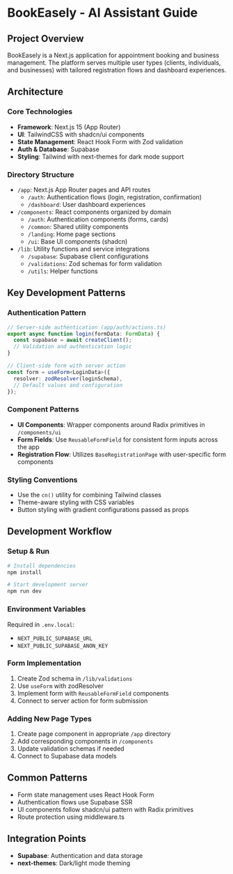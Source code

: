 # BookEasely - AI Assistant Guide

## Project Overview
BookEasely is a Next.js application for appointment booking and business management. The platform serves multiple user types (clients, individuals, and businesses) with tailored registration flows and dashboard experiences.

## Architecture

### Core Technologies
- **Framework**: Next.js 15 (App Router)
- **UI**: TailwindCSS with shadcn/ui components
- **State Management**: React Hook Form with Zod validation
- **Auth & Database**: Supabase
- **Styling**: Tailwind with next-themes for dark mode support

### Directory Structure
- `/app`: Next.js App Router pages and API routes
  - `/auth`: Authentication flows (login, registration, confirmation)
  - `/dashboard`: User dashboard experiences
- `/components`: React components organized by domain
  - `/auth`: Authentication components (forms, cards)
  - `/common`: Shared utility components
  - `/landing`: Home page sections
  - `/ui`: Base UI components (shadcn)
- `/lib`: Utility functions and service integrations
  - `/supabase`: Supabase client configurations
  - `/validations`: Zod schemas for form validation
  - `/utils`: Helper functions

## Key Development Patterns

### Authentication Pattern
```typescript
// Server-side authentication (app/auth/actions.ts)
export async function login(formData: FormData) {
  const supabase = await createClient();
  // Validation and authentication logic
}

// Client-side form with server action
const form = useForm<LoginData>({
  resolver: zodResolver(loginSchema),
  // Default values and configuration
});
```

### Component Patterns
- **UI Components**: Wrapper components around Radix primitives in `/components/ui`
- **Form Fields**: Use `ReusableFormField` for consistent form inputs across the app
- **Registration Flow**: Utilizes `BaseRegistrationPage` with user-specific form components

### Styling Conventions
- Use the `cn()` utility for combining Tailwind classes
- Theme-aware styling with CSS variables
- Button styling with gradient configurations passed as props

## Development Workflow

### Setup & Run
```bash
# Install dependencies
npm install

# Start development server
npm run dev
```

### Environment Variables
Required in `.env.local`:
- `NEXT_PUBLIC_SUPABASE_URL`
- `NEXT_PUBLIC_SUPABASE_ANON_KEY`

### Form Implementation
1. Create Zod schema in `/lib/validations`
2. Use `useForm` with zodResolver
3. Implement form with `ReusableFormField` components
4. Connect to server action for form submission

### Adding New Page Types
1. Create page component in appropriate `/app` directory
2. Add corresponding components in `/components`
3. Update validation schemas if needed
4. Connect to Supabase data models

## Common Patterns
- Form state management uses React Hook Form
- Authentication flows use Supabase SSR
- UI components follow shadcn/ui pattern with Radix primitives
- Route protection using middleware.ts

## Integration Points
- **Supabase**: Authentication and data storage
- **next-themes**: Dark/light mode theming
